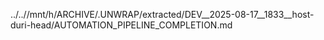 ../..//mnt/h/ARCHIVE/.UNWRAP/extracted/DEV__2025-08-17__1833__host-duri-head/AUTOMATION_PIPELINE_COMPLETION.md
